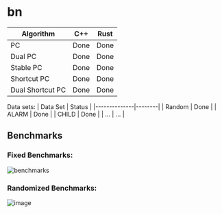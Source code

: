 # bn

| Algorithm        | C++      | Rust      |
|------------------|-------------|-------------|
| PC               | Done        | Done        |
| Dual PC          | Done        | Done        |
| Stable PC        | Done        | Done        |
| Shortcut PC      | Done | Done |
| Dual Shortcut PC | Done | Done |

Data sets:
| Data Set     | Status |
|--------------|--------|
| Random       | Done   |
| ALARM        | Done   |
| CHILD        | Done   |
| ...          | ...    |

## Benchmarks
### Fixed Benchmarks:
![benchmarks](https://github.com/Invariance-NaN/bn/assets/51858957/081d75aa-c1d1-49b9-b7d8-16e6d80bf855)

### Randomized Benchmarks:
![image](https://github.com/Invariance-NaN/bn/assets/51858957/343a712e-45c4-497d-ae1e-e8280f88aed1)
